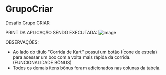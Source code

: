 # GrupoCriar
 Desafio Grupo CRIAR

 PRINT DA APLICAÇÃO SENDO EXECUTADA:
![image](https://github.com/user-attachments/assets/a583ea17-a5b2-49e2-9a64-7d637d05950c)

OBSERVAÇÕES:
 - Ao lado do título "Corrida de Kart" possui um botão (Ícone de estrela) para acessar um box com a volta mais rápida da corrida. (FUNCIONALIDADE BÔNUS)
 - Todos os demais itens bônus foram adicionados nas colunas da tabela.
